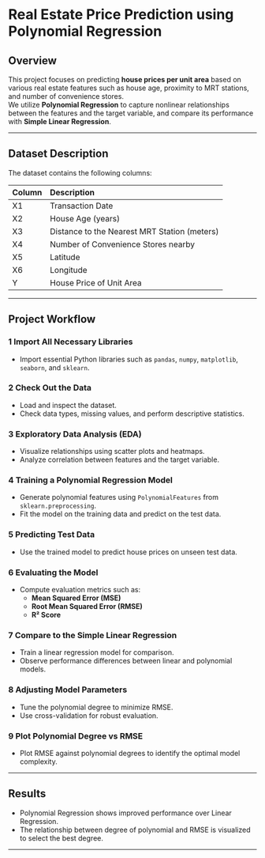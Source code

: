 # Real Estate Price Prediction using Polynomial Regression

## Overview
This project focuses on predicting **house prices per unit area** based on various real estate features such as house age, proximity to MRT stations, and number of convenience stores.  
We utilize **Polynomial Regression** to capture nonlinear relationships between the features and the target variable, and compare its performance with **Simple Linear Regression**.

---

##  Dataset Description
The dataset contains the following columns:

| Column | Description |
|:--------|:-------------|
| X1 | Transaction Date |
| X2 | House Age (years) |
| X3 | Distance to the Nearest MRT Station (meters) |
| X4 | Number of Convenience Stores nearby |
| X5 | Latitude |
| X6 | Longitude |
| Y | House Price of Unit Area |

---

##  Project Workflow

### 1️ Import All Necessary Libraries
- Import essential Python libraries such as `pandas`, `numpy`, `matplotlib`, `seaborn`, and `sklearn`.

### 2️ Check Out the Data
- Load and inspect the dataset.
- Check data types, missing values, and perform descriptive statistics.

### 3️ Exploratory Data Analysis (EDA)
- Visualize relationships using scatter plots and heatmaps.
- Analyze correlation between features and the target variable.

### 4️ Training a Polynomial Regression Model
- Generate polynomial features using `PolynomialFeatures` from `sklearn.preprocessing`.
- Fit the model on the training data and predict on the test data.

### 5️ Predicting Test Data
- Use the trained model to predict house prices on unseen test data.

### 6️ Evaluating the Model
- Compute evaluation metrics such as:
  - **Mean Squared Error (MSE)**
  - **Root Mean Squared Error (RMSE)**
  - **R² Score**

### 7️ Compare to the Simple Linear Regression
- Train a linear regression model for comparison.
- Observe performance differences between linear and polynomial models.

### 8️ Adjusting Model Parameters
- Tune the polynomial degree to minimize RMSE.
- Use cross-validation for robust evaluation.

### 9️ Plot Polynomial Degree vs RMSE
- Plot RMSE against polynomial degrees to identify the optimal model complexity.

---

## Results
- Polynomial Regression shows improved performance over Linear Regression.
- The relationship between degree of polynomial and RMSE is visualized to select the best degree.

---

